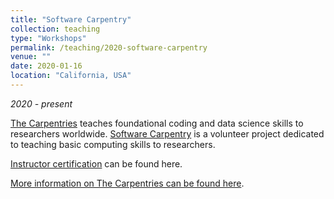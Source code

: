 ```yaml
---
title: "Software Carpentry"
collection: teaching
type: "Workshops"
permalink: /teaching/2020-software-carpentry
venue: ""
date: 2020-01-16
location: "California, USA"
---
```


*2020 - present*

[The Carpentries](https://carpentries.org/) teaches foundational coding and data science skills to researchers worldwide. [Software Carpentry](https://software-carpentry.org/) is a volunteer project dedicated to teaching basic computing skills to researchers.

[Instructor certification](https://github.com/carpentries/certification/blob/master/swc-instructor/chen_tyrone.pdf) can be found here.

[More information on The Carpentries can be found here](https://carpentries.org/about/).
